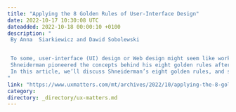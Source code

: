 ```yaml
---
title: "Applying the 8 Golden Rules of User-Interface Design"
date: 2022-10-17 10:30:08 UTC
dateadded: 2022-10-18 00:00:10 +0100
description: "
 By Anna  Siarkiewicz and Dawid Sobolewski 


 To some, user-interface (UI) design or Web design might seem like work that relies solely on creativity and seeking innovative ideas. However, you should always base your design solutions on a few rules that optimize the entire design process—such as Ben Shneiderman’s eight golden rules of user-interface design. 
 Shneiderman pioneered the concepts behind his eight golden rules after conducting fundamental research in the field of human-computer interaction. Although Shneiderman defined his eight golden rules back in 1985, their timelessness has ensured that they are still in use by application and Web designers all around the world. 
 In this article, we’ll discuss Shneiderman’s eight golden rules, and supplement them with practical tips and examples to help you apply these universal principles in your daily work as a UX designer. Read More 
"
link: "https://www.uxmatters.com/mt/archives/2022/10/applying-the-8-golden-rules-of-user-interface-design.php"
category:
directory: _directory/ux-matters.md
---
```

